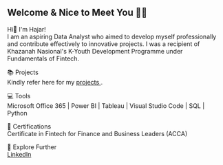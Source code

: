## Welcome & Nice to Meet You 🙋‍♀️

Hi👋 I'm Hajar! <br>
I am an aspiring Data Analyst who aimed to develop myself professionally and contribute effectively to innovative projects. I was a recipient of Khazanah Nasional's K-Youth Development Programme under Fundamentals of Fintech. <br>

📚 Projects <br>
Kindly refer here for my [projects ](https://github.com/hajaraqielah?tab=projects).

💻 Tools<br>
Microsoft Office 365 | Power BI | Tableau | Visual Studio Code | SQL | Python <br>

📂 Certifications<br>
Certificate in Fintech for Finance and Business Leaders	(ACCA)<br>

🔗 Explore Further <br>
[LinkedIn](https://www.linkedin.com/in/sitihajaraqielah/)


